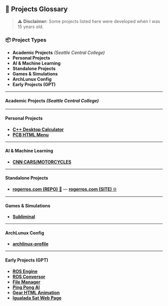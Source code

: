 ## 📁 **Projects Glossary**

> ⚠️ **Disclaimer:** 
> Some projects listed here were developed when I was 15 years old.

### 📦 **Project Types**
- **Academic Projects** *(Seattle Central College)*
- **Personal Projects**
- **AI & Machine Learning**
- **Standalone Projects**
- **Games & Simulations**
- **ArchLunux Config**
- **Early Projects (GPT)**

---

#### **Academic Projects** *(Seattle Central College)*

---

#### **Personal Projects**
- [**C++ Desktop Calculator**](https://github.com/RogerRos/desktop_calculator)
- [**PCB HTML Menu**](https://github.com/RogerRos/PCB-html-menu/tree/main)

---

#### **AI & Machine Learning**
- [**CNN CARS/MOTORCYCLES**](https://github.com/RogerRos/CNN-now-public/tree/main/Cotxes-Motos)

---

#### **Standalone Projects**
- [**rogerros.com (REPO)** 🔗](https://github.com/RogerRos/rogerros.com) — [**rogerros.com (SITE)** 🌐](https://rogerros.com)

---

#### **Games & Simulations**
- [**Subliminal**](https://github.com/RogerRos/subliminal-ultra-deluxe-edition)

---

#### **ArchLunux Config**
- [**archlinux-profile**](https://github.com/RogerRos/archlinux-profile)

---

#### **Early Projects (GPT)**
- [**ROS Engine**](https://github.com/RogerRos/ROS-engine)
- [**ROS Conversor**](https://github.com/RogerRos/rosconversor)
- [**File Manager**](https://github.com/RogerRos/optifilemanager/tree/main)
- [**Ping Pong AI**](https://github.com/RogerRos/IA-pongia/tree/main/trained)
- [**Gear HTML Animation**](https://github.com/RogerRos/gear-html-animation)
- [**Igualada Sat Web Page**](https://github.com/RogerRos/igualadasat)
